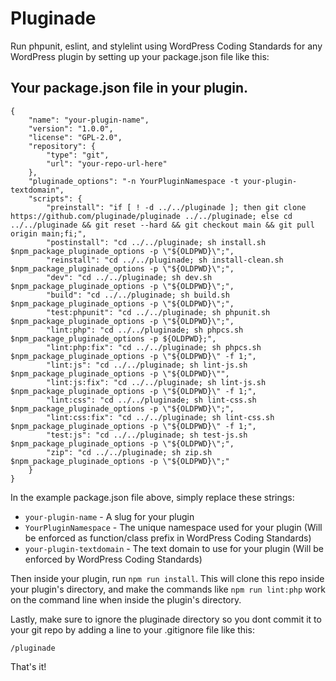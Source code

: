 # Pluginade

Run phpunit, eslint, and stylelint using WordPress Coding Standards for any WordPress plugin by setting up your package.json file like this:

## Your package.json file in your plugin.
```
{
	"name": "your-plugin-name",
	"version": "1.0.0",
	"license": "GPL-2.0",
	"repository": {
		"type": "git",
		"url": "your-repo-url-here"
	},
	"pluginade_options": "-n YourPluginNamespace -t your-plugin-textdomain",
	"scripts": {
		"preinstall": "if [ ! -d ../../pluginade ]; then git clone https://github.com/pluginade/pluginade ../../pluginade; else cd ../../pluginade && git reset --hard && git checkout main && git pull origin main;fi;",
		"postinstall": "cd ../../pluginade; sh install.sh $npm_package_pluginade_options -p \"${OLDPWD}\";",
		"reinstall": "cd ../../pluginade; sh install-clean.sh $npm_package_pluginade_options -p \"${OLDPWD}\";",
		"dev": "cd ../../pluginade; sh dev.sh $npm_package_pluginade_options -p \"${OLDPWD}\";",
		"build": "cd ../../pluginade; sh build.sh $npm_package_pluginade_options -p \"${OLDPWD}\";",
		"test:phpunit": "cd ../../pluginade; sh phpunit.sh $npm_package_pluginade_options -p \"${OLDPWD}\";",
		"lint:php": "cd ../../pluginade; sh phpcs.sh $npm_package_pluginade_options -p ${OLDPWD};",
		"lint:php:fix": "cd ../../pluginade; sh phpcs.sh $npm_package_pluginade_options -p \"${OLDPWD}\" -f 1;",
		"lint:js": "cd ../../pluginade; sh lint-js.sh $npm_package_pluginade_options -p \"${OLDPWD}\"",
		"lint:js:fix": "cd ../../pluginade; sh lint-js.sh $npm_package_pluginade_options -p \"${OLDPWD}\" -f 1;",
		"lint:css": "cd ../../pluginade; sh lint-css.sh $npm_package_pluginade_options -p \"${OLDPWD}\";",
		"lint:css:fix": "cd ../../pluginade; sh lint-css.sh $npm_package_pluginade_options -p \"${OLDPWD}\" -f 1;",
		"test:js": "cd ../../pluginade; sh test-js.sh $npm_package_pluginade_options -p \"${OLDPWD}\";",
		"zip": "cd ../../pluginade; sh zip.sh $npm_package_pluginade_options -p \"${OLDPWD}\";"
	}
}
```

In the example package.json file above, simply replace these strings:

- `your-plugin-name` - A slug for your plugin
- `YourPluginNamespace` - The unique namespace used for your plugin (Will be enforced as function/class prefix in WordPress Coding Standards)
- `your-plugin-textdomain` - The text domain to use for your plugin (Will be enforced by WordPress Coding Standards)

Then inside your plugin, run `npm run install`. This will clone this repo inside your plugin's directory, and make the commands like `npm run lint:php` work on the command line when inside the plugin's directory.

Lastly, make sure to ignore the pluginade directory so you dont commit it to your git repo by adding a line to your .gitignore file like this:

```
/pluginade
```

That's it!
